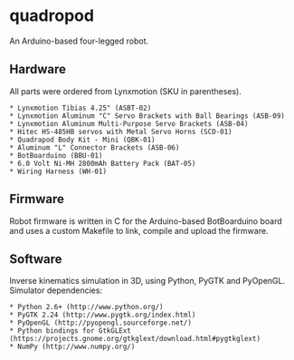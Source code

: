 quadropod
=========

An Arduino-based four-legged robot.

Hardware
--------

All parts were ordered from Lynxmotion (SKU in parentheses).

    * Lynxmotion Tibias 4.25" (ASBT-02)
    * Lynxmotion Aluminum "C" Servo Brackets with Ball Bearings (ASB-09)
    * Lynxmotion Aluminum Multi-Purpose Servo Brackets (ASB-04)
    * Hitec HS-485HB servos with Metal Servo Horns (SCD-01)
    * Quadrapod Body Kit - Mini (QBK-01)
    * Aluminum "L" Connector Brackets (ASB-06)
    * BotBoarduino (BBU-01)
    * 6.0 Volt Ni-MH 2800mAh Battery Pack (BAT-05)
    * Wiring Harness (WH-01)

Firmware
--------

Robot firmware is written in C for the Arduino-based BotBoarduino board and
uses a custom Makefile to link, compile and upload the firmware.

Software
--------

Inverse kinematics simulation in 3D, using Python, PyGTK and PyOpenGL.
Simulator dependencies:

    * Python 2.6+ (http://www.python.org/)
    * PyGTK 2.24 (http://www.pygtk.org/index.html)
    * PyOpenGL (http://pyopengl.sourceforge.net/)
    * Python bindings for GtkGLExt (https://projects.gnome.org/gtkglext/download.html#pygtkglext)
    * NumPy (http://www.numpy.org/)

